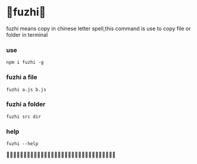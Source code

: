 # 👳fuzhi👳
fuzhi means copy in chinese letter spell,this command is use to copy file or folder in terminal

### use

```
npm i fuzhi -g
```

### fuzhi a file

```
fuzhi a.js b.js
```

### fuzhi a folder

```
fuzhi src dir
```

### help

```
fuzhi --help
```

👨‍✈️👨‍✈️👨‍✈️👨‍✈️👨‍✈️👨‍✈️👨‍✈️👨‍✈️👨‍✈️👨‍✈️👨‍✈️👨‍✈️👨‍✈️👨‍✈️👨‍✈️👨‍✈️

